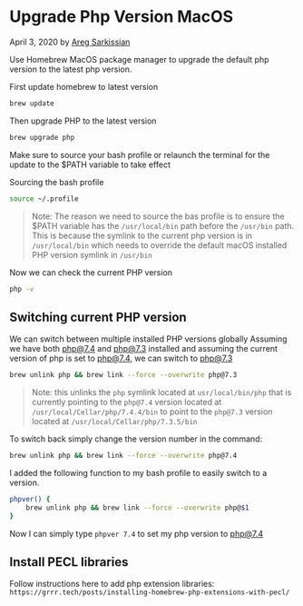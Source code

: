 # Upgrade Php Version MacOS

April 3, 2020 by [Areg Sarkissian](https://aregsar.com/about)

Use Homebrew MacOS package manager to upgrade the default php version to the latest php version.

First update homebrew to latest version

```bash
brew update
```

Then upgrade PHP to the latest version

```bash
brew upgrade php
```

Make sure to source your bash profile or relaunch the terminal for the update to the $PATH variable to take effect

Sourcing the bash profile

```bash
source ~/.profile
```

> Note: The reason we need to source the bas profile is to ensure the $PATH variable has the `/usr/local/bin` path before the `/usr/bin` path. This is because the symlink to the current php version is in `/usr/local/bin` which needs to override the default macOS installed PHP version symlink in `/usr/bin`

Now we can check the current PHP version

```bash
php -v
```

## Switching current PHP version

We can switch between multiple installed PHP versions globally
Assuming we have both php@7.4 and php@7.3 installed and assuming the current version of php is set to php@7.4, we can switch to php@7.3

```bash
brew unlink php && brew link --force --overwrite php@7.3
```

> Note: this unlinks the `php` symlink located at `usr/local/bin/php` that is currently pointing to the `php@7.4` version located at `/usr/local/Cellar/php/7.4.4/bin` to point to the `php@7.3` version located at `/usr/local/Cellar/php/7.3.5/bin`

To switch back simply change the version number in the command:

```bash
brew unlink php && brew link --force --overwrite php@7.4
```

I added the following function to my bash profile to easily switch to a version.

```bash
phpver() {
    brew unlink php && brew link --force --overwrite php@$1
}
```

Now I can simply type `phpver 7.4` to set my php version to php@7.4

## Install PECL libraries

Follow instructions here to add php extension libraries:
`https://grrr.tech/posts/installing-homebrew-php-extensions-with-pecl/`
